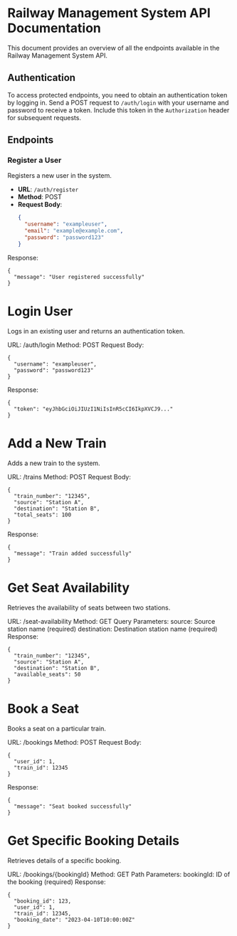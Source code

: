 # Railway Management System API Documentation

This document provides an overview of all the endpoints available in the Railway Management System API.


## Authentication

To access protected endpoints, you need to obtain an authentication token by logging in. Send a POST request to `/auth/login` with your username and password to receive a token. Include this token in the `Authorization` header for subsequent requests.

## Endpoints

### Register a User

Registers a new user in the system.

- **URL**: `/auth/register`
- **Method**: POST
- **Request Body**:
  ```json
  {
    "username": "exampleuser",
    "email": "example@example.com",
    "password": "password123"
  }
Response:
```
{
  "message": "User registered successfully"
}
```
# Login User
Logs in an existing user and returns an authentication token.

URL: /auth/login
Method: POST
Request Body:
```
{
  "username": "exampleuser",
  "password": "password123"
}
```
Response:
```
{
  "token": "eyJhbGciOiJIUzI1NiIsInR5cCI6IkpXVCJ9..."
}
```
# Add a New Train
Adds a new train to the system.

URL: /trains
Method: POST
Request Body:
```
{
  "train_number": "12345",
  "source": "Station A",
  "destination": "Station B",
  "total_seats": 100
}
```
Response:
```
{
  "message": "Train added successfully"
}
```
# Get Seat Availability
Retrieves the availability of seats between two stations.

URL: /seat-availability
Method: GET
Query Parameters:
source: Source station name (required)
destination: Destination station name (required)
Response:
```
{
  "train_number": "12345",
  "source": "Station A",
  "destination": "Station B",
  "available_seats": 50
}
```
# Book a Seat
Books a seat on a particular train.

URL: /bookings
Method: POST
Request Body:
```
{
  "user_id": 1,
  "train_id": 12345
}
```
Response:
```
{
  "message": "Seat booked successfully"
}
```
# Get Specific Booking Details
Retrieves details of a specific booking.

URL: /bookings/{bookingId}
Method: GET
Path Parameters:
bookingId: ID of the booking (required)
Response:
```
{
  "booking_id": 123,
  "user_id": 1,
  "train_id": 12345,
  "booking_date": "2023-04-10T10:00:00Z"
}
```
